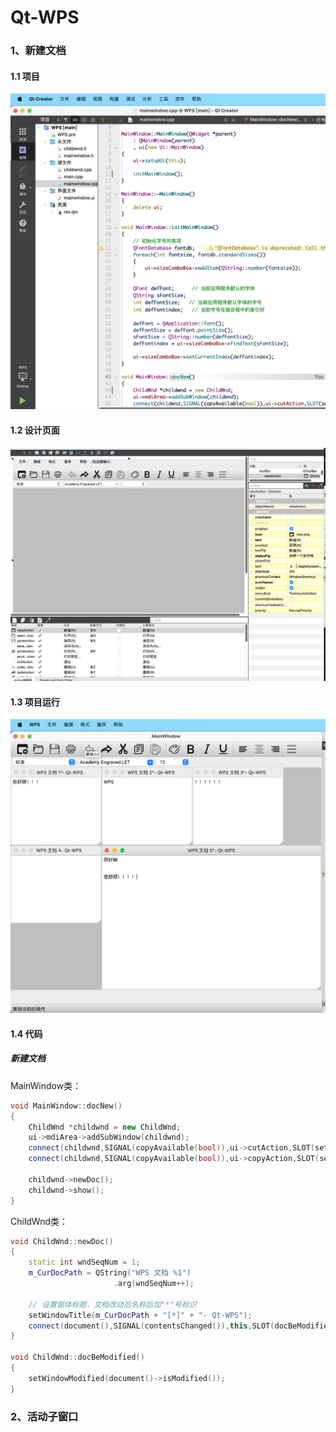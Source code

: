 # Qt-WPS
### 1、新建文档
#### 1.1 项目
![!\[Alt text\](image.png)](<截屏2023-12-18 17.29.16.png>)
#### 1.2 设计页面
![Alt text](<截屏2023-12-18 17.16.07.png>)
#### 1.3 项目运行
![Alt text](<截屏2023-12-18 17.31.21.png>)
#### 1.4 代码
##### 新建文档
MainWindow类：
```c++
void MainWindow::docNew()
{
    ChildWnd *childwnd = new ChildWnd;
    ui->mdiArea->addSubWindow(childwnd);
    connect(childwnd,SIGNAL(copyAvailable(bool)),ui->cutAction,SLOT(setEnabled(bool)));
    connect(childwnd,SIGNAL(copyAvailable(bool)),ui->copyAction,SLOT(setEnabled(bool)));

    childwnd->newDoc();
    childwnd->show();
}
```

ChildWnd类：
```c++
void ChildWnd::newDoc()
{
    static int wndSeqNum = 1;
    m_CurDocPath = QString("WPS 文档 %1")
                       .arg(wndSeqNum++);

    // 设置窗体标题，文档改动后名称后加"*"号标识
    setWindowTitle(m_CurDocPath + "[*]" + "- Qt-WPS");
    connect(document(),SIGNAL(contentsChanged()),this,SLOT(docBeModified()));
}

void ChildWnd::docBeModified()
{
    setWindowModified(document()->isModified());
}

```

### 2、活动子窗口



